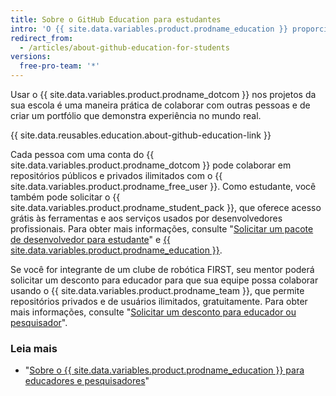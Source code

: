 ```yaml
---
title: Sobre o GitHub Education para estudantes
intro: 'O {{ site.data.variables.product.prodname_education }} proporciona aos estudantes do mundo real experiência com acesso grátis a várias ferramentas de desenvolvedor de parceiros do {{ site.data.variables.product.prodname_dotcom }}.'
redirect_from:
  - /articles/about-github-education-for-students
versions:
  free-pro-team: '*'
---
```


Usar o {{ site.data.variables.product.prodname_dotcom }} nos projetos da sua escola é uma maneira prática de colaborar com outras pessoas e de criar um portfólio que demonstra experiência no mundo real.

{{ site.data.reusables.education.about-github-education-link }}

Cada pessoa com uma conta do {{ site.data.variables.product.prodname_dotcom }} pode colaborar em repositórios públicos e privados ilimitados com o {{ site.data.variables.product.prodname_free_user }}. Como estudante, você também pode solicitar o {{ site.data.variables.product.prodname_student_pack }}, que oferece acesso grátis às ferramentas e aos serviços usados por desenvolvedores profissionais. Para obter mais informações, consulte "[Solicitar um pacote de desenvolvedor para estudante](/articles/applying-for-a-student-developer-pack)" e [{{ site.data.variables.product.prodname_education }}](https://education.github.com/pack).

Se você for integrante de um clube de robótica FIRST, seu mentor poderá solicitar um desconto para educador para que sua equipe possa colaborar usando o {{ site.data.variables.product.prodname_team }}, que permite repositórios privados e de usuários ilimitados, gratuitamente. Para obter mais informações, consulte "[Solicitar um desconto para educador ou pesquisador](/articles/applying-for-an-educator-or-researcher-discount)".

### Leia mais

- "[Sobre o {{ site.data.variables.product.prodname_education }} para educadores e pesquisadores](/articles/about-github-education-for-educators-and-researchers)"
